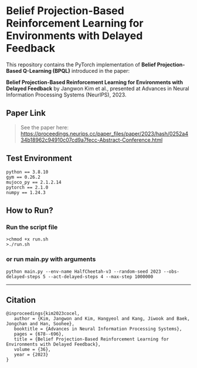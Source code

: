 # Belief Projection-Based Reinforcement Learning for Environments with Delayed Feedback
This repository contains the PyTorch implementation of **Belief Projection-Based Q-Learning (BPQL)** introduced in the paper:

**Belief Projection-Based Reinforcement Learning for Environments with Delayed Feedback** by Jangwon Kim et al., presented at Advances in Neural Information Processing Systems (NeurIPS), 2023.


## Paper Link
>See the paper here: https://proceedings.neurips.cc/paper_files/paper/2023/hash/0252a434b18962c94910c07cd9a7fecc-Abstract-Conference.html

## Test Environment
```
python == 3.8.10
gym == 0.26.2
mujoco_py == 2.1.2.14
pytorch == 2.1.0
numpy == 1.24.3
```

## How to Run?
### Run the script file 
```
>chmod +x run.sh
>./run.sh
```

### or run main.py with arguments
```
python main.py --env-name HalfCheetah-v3 --random-seed 2023 --obs-delayed-steps 5 --act-delayed-steps 4 --max-step 1000000
```
---

## Citation
```
@inproceedings{kim2023cocel,
   author = {Kim, Jangwon and Kim, Hangyeol and Kang, Jiwook and Baek, Jongchan and Han, Soohee},
   booktitle = {Advances in Neural Information Processing Systems},
   pages = {678--696},
   title = {Belief Projection-Based Reinforcement Learning for Environments with Delayed Feedback},
   volume = {36},
   year = {2023}
}
```
